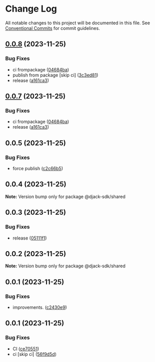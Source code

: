 # Change Log

All notable changes to this project will be documented in this file.
See [Conventional Commits](https://conventionalcommits.org) for commit guidelines.

## [0.0.8](https://github.com/elribonazo/djack/compare/@djack-sdk/shared@0.0.5...@djack-sdk/shared@0.0.8) (2023-11-25)


### Bug Fixes

* ci frompackage ([04684ba](https://github.com/elribonazo/djack/commit/04684ba84f9a9ed2492543b0269f24b1cc001ca3))
* publish from package [skip ci] ([3c3ed81](https://github.com/elribonazo/djack/commit/3c3ed818faab2917d33e1f8c3f885239bf8690aa))
* release ([a161ca3](https://github.com/elribonazo/djack/commit/a161ca3d04be0f91e513ee954dfc4f022150aa23))





## [0.0.7](https://github.com/elribonazo/djack/compare/@djack-sdk/shared@0.0.5...@djack-sdk/shared@0.0.7) (2023-11-25)


### Bug Fixes

* ci frompackage ([04684ba](https://github.com/elribonazo/djack/commit/04684ba84f9a9ed2492543b0269f24b1cc001ca3))
* release ([a161ca3](https://github.com/elribonazo/djack/commit/a161ca3d04be0f91e513ee954dfc4f022150aa23))





## 0.0.5 (2023-11-25)


### Bug Fixes

* force publish ([c2c66b5](https://github.com/elribonazo/djack/commit/c2c66b5b23b32d1bc9b1b3b00f905aed52f3c64a))





## 0.0.4 (2023-11-25)

**Note:** Version bump only for package @djack-sdk/shared





## 0.0.3 (2023-11-25)


### Bug Fixes

* release ([05111f1](https://github.com/elribonazo/djack/commit/05111f1ea4b8841430992f99c46d5e21e26cec39))





## 0.0.2 (2023-11-25)

**Note:** Version bump only for package @djack-sdk/shared





## 0.0.1 (2023-11-25)


### Bug Fixes

* improvements. ([c2430e9](https://github.com/elribonazo/djack/commit/c2430e9cf9f81cc2c2a802024436d8b1e869e1e1))





## 0.0.1 (2023-11-25)


### Bug Fixes

* CI ([ce70551](https://github.com/elribonazo/djack/commit/ce70551ba7e60d346fb5a9a5fedbc6ce769434fa))
* ci [skip ci] ([56f9d5d](https://github.com/elribonazo/djack/commit/56f9d5d54dcff4e7208e067cd16c8c96a01fd942))
